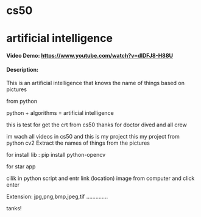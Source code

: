 # cs50
# artificial intelligence
#### Video Demo:  <https://www.youtube.com/watch?v=dlDFJ8-H88U>
#### Description:
This is an artificial intelligence that knows the name of things based on pictures

from python





python + algorithms = artificial intelligence










this is test for get the crt from cs50 thanks for doctor dived and all crew

im wach all videos in  cs50 and this is my project this my project from python cv2 Extract the names of things from the pictures



for install lib : pip install python-opencv




for star app

cilik in python script and entr link (location) image from computer and click enter 


Extension: jpg,png,bmp,jpeg,tif ..............


tanks!















